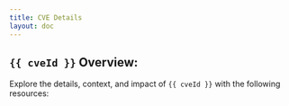 ```yaml
---
title: CVE Details
layout: doc
---
```


<script setup>
import { ref, onMounted } from 'vue';
import { useRoute } from 'vitepress';
import CveDetails from './components/CveDetails.vue';


const route = useRoute();
const cveId = ref('');

// Function to parse query parameters manually
function getQueryParams() {
  const params = new URLSearchParams(window.location.search);
  return Object.fromEntries(params.entries());
}

onMounted(() => {
  // Log the entire route object
  console.log('Route object:', route);

  // Attempt to get cveId from route.query or fallback to manual parsing
  let queryCveId = route.query?.cveId;

  if (!queryCveId) {
    const queryParams = getQueryParams();
    queryCveId = queryParams.cveId;
  }

  if (queryCveId) {
    console.log('CVE ID found in query:', queryCveId); // Debugging
    cveId.value = queryCveId;
  } else {
    console.log('No CVE ID found in query'); // Debugging
    cveId.value = 'No CVE ID provided';
  }

  // Log the cveId after setting it
  console.log('cveId after setting:', cveId.value);
});
</script>

## `{{ cveId }}` Overview:

Explore the details, context, and impact of `{{ cveId }}` with the following resources:

<CveDetails :cveId="cveId" />

